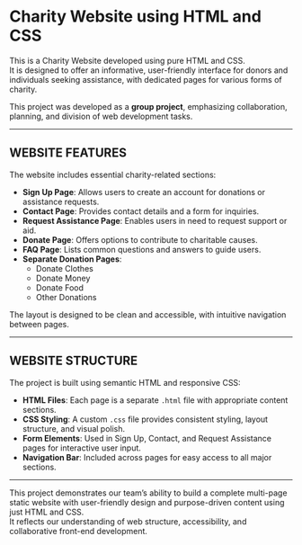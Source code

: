 # Charity Website using HTML and CSS

This is a Charity Website developed using pure HTML and CSS.  
It is designed to offer an informative, user-friendly interface for donors and individuals seeking assistance, with dedicated pages for various forms of charity.

This project was developed as a **group project**, emphasizing collaboration, planning, and division of web development tasks.

---

## WEBSITE FEATURES

The website includes essential charity-related sections:

- **Sign Up Page**: Allows users to create an account for donations or assistance requests.
- **Contact Page**: Provides contact details and a form for inquiries.
- **Request Assistance Page**: Enables users in need to request support or aid.
- **Donate Page**: Offers options to contribute to charitable causes.
- **FAQ Page**: Lists common questions and answers to guide users.
- **Separate Donation Pages**:
  - Donate Clothes
  - Donate Money
  - Donate Food
  - Other Donations

The layout is designed to be clean and accessible, with intuitive navigation between pages.

---

## WEBSITE STRUCTURE

The project is built using semantic HTML and responsive CSS:

- **HTML Files**: Each page is a separate `.html` file with appropriate content sections.
- **CSS Styling**: A custom `.css` file provides consistent styling, layout structure, and visual polish.
- **Form Elements**: Used in Sign Up, Contact, and Request Assistance pages for interactive user input.
- **Navigation Bar**: Included across pages for easy access to all major sections.

---

This project demonstrates our team’s ability to build a complete multi-page static website with user-friendly design and purpose-driven content using just HTML and CSS.  
It reflects our understanding of web structure, accessibility, and collaborative front-end development.
